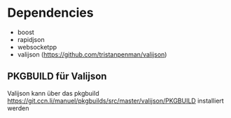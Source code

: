 # Dependencies
* boost
* rapidjson
* websocketpp
* valijson (https://github.com/tristanpenman/valijson)

## PKGBUILD für Valijson
Valijson kann über das pkgbuild https://git.ccn.li/manuel/pkgbuilds/src/master/valijson/PKGBUILD installiert werden
